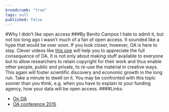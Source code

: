 ```yaml
---
breadcrumb: "true"
tags: null
published: false
---
```


#Why I didn’t like open access 
###By Benito Campos
I hate to admit it, but not too long ago I wasn’t much of a fan of open access. It sounded like a hype that would be over soon. If you look closer, however, OA is here to stay. Clever videos like [this one](https://www.youtube.com/watch?v=L5rVH1KGBCY) will help you to appreciate the full consequence of OA. It is not only about making stuff available to everyone but to allow researchers to retain copyright for their work and thus enable other people, public and private, to re-use the material in creative ways. This again will foster scientific discovery and economic growth in the long run. Take a minute to dwell on it. You may be confronted with this topic sooner than you think, e.g. when you have to explain to your funding agency, how your data will be open access.
####Links: 
- [On OA](https://www.youtube.com/watch?v=L5rVH1KGBCY)
- [OA conference 2015](http://opencon2015.org/blog/opencon-2015-details-announced)


